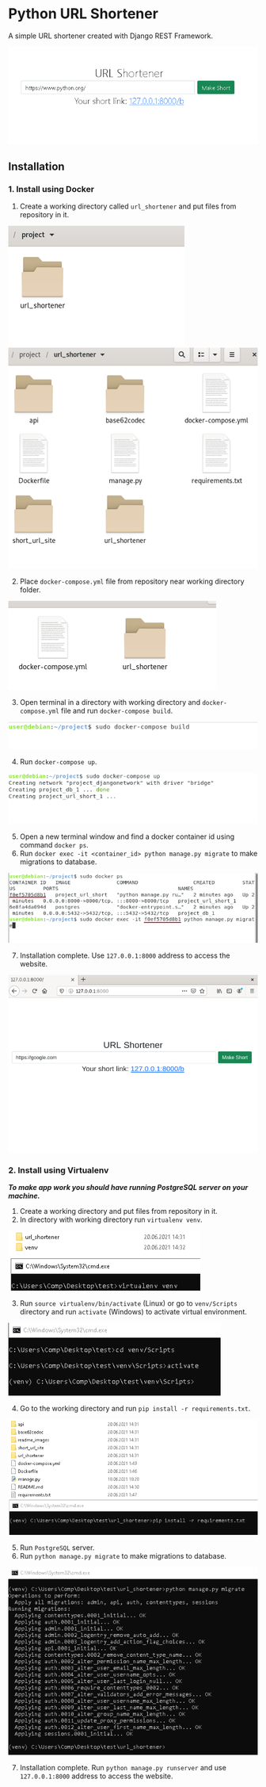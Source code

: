 # Python URL Shortener

A simple URL shortener created with Django REST Framework.

![alt text](https://github.com/zalexvic/python-url-shortener/blob/develop/readme_images/main.png "Chat Room Image")

## Installation

### 1. Install using Docker

1. Create a working directory called ```url_shortener``` and put files from repository in it.
   
![alt text](https://github.com/zalexvic/python-url-shortener/blob/develop/readme_images/docker_1_1.png "Docker Install 1.1")
![alt text](https://github.com/zalexvic/python-url-shortener/blob/develop/readme_images/docker_1_2.png "Docker Install 1.2")

2. Place ```docker-compose.yml``` file from repository near working directory folder.
   
![alt text](https://github.com/zalexvic/python-url-shortener/blob/develop/readme_images/docker_2.png "Docker Install 2")

3. Open terminal in a directory with working directory and ```docker-compose.yml``` file and run ```docker-compose build```.
   
![alt text](https://github.com/zalexvic/python-url-shortener/blob/develop/readme_images/docker_3.png "Docker Install 3")

4. Run ```docker-compose up```.
   
![alt text](https://github.com/zalexvic/python-url-shortener/blob/develop/readme_images/docker_4.png "Docker Install 4")

5. Open a new terminal window and find a docker container id using command ```docker ps```.
6. Run ```docker exec -it <container_id> python manage.py migrate``` to make migrations to database.
   
![alt text](https://github.com/zalexvic/python-url-shortener/blob/develop/readme_images/docker_6.png "Docker Install 6")

7. Installation complete. Use ```127.0.0.1:8000``` address to access the website.
   
![alt text](https://github.com/zalexvic/python-url-shortener/blob/develop/readme_images/docker_7.png "Docker Install 7")


### 2. Install using Virtualenv

***To make app work you should have running PostgreSQL server on your machine.*** 

1. Create a working directory and put files from repository in it.
2. In directory with working directory run ```virtualenv venv```.
   
![alt text](https://github.com/zalexvic/python-url-shortener/blob/develop/readme_images/venv_2.png "Virtualenv Install 2")

3. Run ```source virtualenv/bin/activate``` (Linux) or go to ```venv/Scripts``` directory and run ```activate``` (Windows)  to activate virtual environment.
   
![alt text](https://github.com/zalexvic/python-url-shortener/blob/develop/readme_images/venv_3.png "Virtualenv Install 3")

4. Go to the working directory and run ```pip install -r requirements.txt```.
   
![alt text](https://github.com/zalexvic/python-url-shortener/blob/develop/readme_images/venv_4.png "Virtualenv Install 4")

5. Run ```PostgreSQL``` server.
6. Run ```python manage.py migrate``` to make migrations to database.
   
![alt text](https://github.com/zalexvic/python-url-shortener/blob/develop/readme_images/venv_6.png "Virtualenv Install 6")

7. Installation complete. Run ```python manage.py runserver``` and use ```127.0.0.1:8000``` address to access the website.